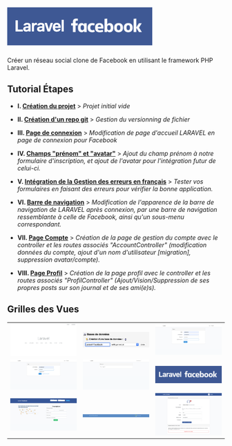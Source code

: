 # ![Logo Laravel Facebook](docs/logo-laravel-facebook.png)

Créer un réseau social clone de Facebook en utilisant le framework PHP Laravel.

## Tutorial Étapes

-   **I. [Création du projet](docs/creation-projet.md)** > _Projet initial vide_

-   **II. [Création d'un repo git](docs/creation-repo-git.md)** > _Gestion du versionning de fichier_

-   **III. [Page de connexion](docs/page-connexion.md)** > _Modification de page d'accueil LARAVEL en page de connexion pour Facebook_

-   **IV. [Champs "prénom" et "avatar"](docs/firstname-and-avatar.md)** > _Ajout du champ prénom à notre formulaire d'inscription, et ajout de l'avatar pour l'intégration futur de celui-ci._

-   **V. [Intégration de la Gestion des erreurs en français](docs/gestion-erreur-fr.md)** > _Tester vos formulaires en faisant des erreurs pour vérifier la bonne application._

-   **VI. [Barre de navigation](docs/barre-navigation.md)** > _Modification de l'apparence de la barre de navigation de LARAVEL après connexion, par une barre de navigation ressemblante à celle de Facebook, ainsi qu'un sous-menu correspondant._

-   **VII. [Page Compte](docs/page-compte.md)** > _Création de la page de gestion du compte avec le controller et les routes associés "AccountController" (modification données du compte, ajout d'un nom d'utilisateur \[migration], suppression avatar/compte)._

-   **VIII. [Page Profil](docs/page-profil.md)** > _Création de la page profil avec le controller et les routes associés "ProfilController" (Ajout/Vision/Suppression de ses propres posts sur son journal et de ses ami(e)s)._

## Grilles des Vues

|                                             |                                                                 |                                                          |
| :-----------------------------------------: | :-------------------------------------------------------------: | :------------------------------------------------------: |
|  ![docs/localhost.png](docs/localhost.png)  | ![docs/PHPMyAdmin-CreateBDD.png](docs/PHPMyAdmin-CreateBDD.png) |    ![docs/Base-register.png](docs/Base-register.png)     |
| ![docs/Base-login.png](docs/Base-login.png) |       ![docs/Base-logged_in.png](docs/Base-logged_in.png)       | ![Logo Laravel Facebook](docs/logo-laravel-facebook.png) |
| ![docs/FB-welcome.png](docs/FB-welcome.png) |   ![FBL-barre-navigation.png](docs/FBL-barre-navigation.png)    |  ![docs/FBL-page-compte.png](docs/FBL-page-compte.png)   |
